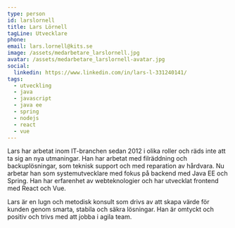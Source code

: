 ```yaml
---
type: person
id: larslornell
title: Lars Lörnell
tagLine: Utvecklare
phone:
email: lars.lornell@kits.se
image: /assets/medarbetare_larslornell.jpg
avatar: /assets/medarbetare_larslornell-avatar.jpg
social:
  linkedin: https://www.linkedin.com/in/lars-l-331240141/
tags:
  - utveckling
  - java
  - javascript
  - java ee
  - spring
  - nodejs
  - react
  - vue
---
```


Lars har arbetat inom IT-branchen sedan 2012 i olika roller och räds inte att ta sig an nya utmaningar. Han har arbetat med filräddning och backuplösningar, som teknisk support och med reparation av hårdvara. Nu arbetar han som systemutvecklare med fokus på backend med Java EE och Spring. Han har erfarenhet av webteknologier och har utvecklat frontend med React och Vue.

Lars är en lugn och metodisk konsult som drivs av att skapa värde för kunden genom smarta, stabila och säkra lösningar. Han är omtyckt och positiv och trivs med att jobba i agila team.
